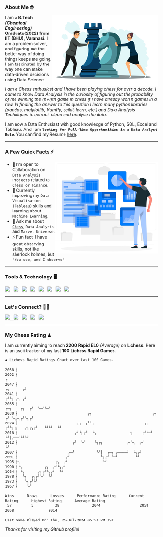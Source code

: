 ### About Me 🤓
<img align="right" alt="Coding" width="350" src="https://github.com/Laxman-Lakhan/Laxman-Lakhan/blob/master/Assets/Chess_Vector.jpg">   

I am a **B.Tech** _**(Chemical Engineering)**_ **Graduate(2022) from IIT (BHU), Varanasi**. I am a problem solver, and figuring out the better way of doing things keeps me going. I am fascinated by the way one can make data-driven decisions using Data Science. 

_I am a Chess enthusiast and I have been playing chess for over a decade. I came to know Data Analysis in the curiosity of figuring out the probability of me winning the (n+1)th game in chess if I have already won n games in a row. In finding the answer to this question I learn many python libraries (pandas, matplotlib, NumPy, scikit-learn, etc.) and Data Analysis Techniques to extract, clean and analyse the data._

I am now a Data Enthusiast with good knowledge of Python, SQL, Excel and Tableau. And I am **`looking for Full-Time Opportunities in a Data Analyst Role`**. You can find my Resume
 [here](https://drive.google.com/file/d/1UIOoogRLj5eGQFQBkuvMmTISZVdl2Ok7/view?usp=sharing).


---

### A Few Quick Facts ⚡️
<img align="right" alt="Coding" width="340" src="https://github.com/Laxman-Lakhan/Laxman-Lakhan/blob/master/Assets/Data_Vector.jpg">   

- 🤝 I’m open to Collaboration on `Data Analysis Projects` related to `Chess or Finance`.
- 📖 Currently improving my `Data Visualisation (Tableau)` skills and learning about `Machine Learning`.
- 💬 Ask me about [`Chess`](https://lichess.org/@/YourKingIsInDanger), `Data Analysis` and `Marvel Universe`.
- ⚡️ Fun fact: I have great observing skills, not like sherlock holmes, but `"You see, and I observe"`.

---
### Tools & Technology 🖥

<img src="https://img.shields.io/badge/Python-white?logo=Python&logoColor=ColorName&style=ShieldStyle" /> &nbsp;
<img src="https://img.shields.io/badge/MySQL-white?logo=MySQL&logoColor=ColorName&style=ShieldStyle" /> &nbsp;
<img src="https://img.shields.io/badge/Tableau-white?logo=Tableau&logoColor=ColorName&style=ShieldStyle" /> &nbsp;
<img src="https://img.shields.io/badge/Excel-white?logo=Microsoft+Excel&logoColor=196F3D&style=ShieldStyle" /> &nbsp;
<img src="https://img.shields.io/badge/Jupyter-white?logo=Jupyter&logoColor=ColorName&style=ShieldStyle" /> &nbsp;
<img src="https://img.shields.io/badge/pandas-white?logo=Pandas&logoColor=000080&style=ShieldStyle" /> &nbsp;
<img src="https://img.shields.io/badge/numpy-white?logo=Numpy&logoColor=85C1E9&style=ShieldStyle" /> &nbsp;
<img src="https://img.shields.io/badge/scikit learn-white?logo=Scikit+Learn&logoColor=ColorName&style=ShieldStyle" /> &nbsp;



---

### Let's Connect? 🫳🏻

<a href="mailto:laxmansingh.lakhan@gmail.com"> <img src="https://img.icons8.com/fluent/48/000000/gmail.png" width="3.5%"/> &nbsp;
[<img src="https://img.icons8.com/color/48/000000/linkedin.png" width="3.5%"/>](https://www.linkedin.com/in/laxman-lakhan/)  &nbsp;
[<img src="https://img.icons8.com/fluent/48/000000/facebook-new.png" width="3.5%"/>](https://www.facebook.com/s.laxmanlakhan/)  &nbsp;
[<img src="https://img.icons8.com/fluent/48/000000/instagram-new.png" width="3.5%"/>](https://www.instagram.com/laxman.lakhan/)  &nbsp;
[<img src="https://img.icons8.com/color/48/000000/twitter.png" width="3.5%"/>](https://twitter.com/laxman__lakhan)  &nbsp;

 ---
  
### My Chess Rating ♟
  
I am currently aiming to reach **2200 Rapid ELO** *(Average)* on **Lichess**. Here is an ascii tracker of my last **100 Lichess Rapid Games**.

  ```
  ♟︎ 𝙻𝚒𝚌𝚑𝚎𝚜𝚜 Rapid 𝚁𝚊𝚝𝚒𝚗𝚐𝚜 𝙲𝚑𝚊𝚛𝚝 𝚘𝚟𝚎𝚛 𝙻𝚊𝚜𝚝 𝟷00 𝙶𝚊𝚖𝚎𝚜.
  
2058 ┤
2052 ┤                                                                                                  ╭
2047 ┤                                                                                         ╭╮      ╭╯
2041 ┤                                                                                        ╭╯╰╮ ╭╮ ╭╯
2035 ┤                                                                            ╭─╮    ╭╮  ╭╯  ╰─╯╰─╯
2030 ┤                                ╭╮                            ╭╮           ╭╯ ╰╮╭╮╭╯╰╮╭╯
2024 ┤                           ╭╮  ╭╯╰╮                       ╭╮ ╭╯╰╮╭╮   ╭╮╭╮╭╯   ╰╯╰╯  ╰╯
2018 ┤                          ╭╯╰╮╭╯  ╰╮               ╭╮    ╭╯╰─╯  ╰╯│╭──╯╰╯╰╯
2012 ┤                         ╭╯  ╰╯    ╰╮╭╮           ╭╯╰╮  ╭╯        ╰╯
2007 ┤                       ╭─╯          ╰╯│  ╭─╮ ╭────╯  ╰╮╭╯
2001 ┤                      ╭╯              ╰╮╭╯ ╰─╯        ╰╯
1995 ┼╮                ╭╮  ╭╯                ╰╯
1990 ┤╰╮          ╭╮  ╭╯╰╮╭╯
1984 ┤ ╰╮      ╭╮╭╯╰╮╭╯  ╰╯
1978 ┤  ╰╮  ╭╮╭╯╰╯  ╰╯
1973 ┤   ╰╮╭╯╰╯
1967 ┤    ╰╯ 

Wins      Draws      Losses      Performance Rating      Current Rating      Highest Rating      Average Rating
   57         5          38               2044                  2058                2058                2014     

Last Game Played On: Thu, 25-Jul-2024 05:51 PM IST
  ```
  
  
*Thanks for visiting my Github profile!*
